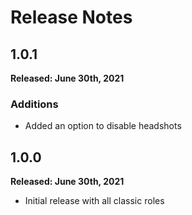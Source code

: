 # Release Notes

## 1.0.1
**Released: June 30th, 2021**
### Additions
- Added an option to disable headshots

## 1.0.0
**Released: June 30th, 2021**

- Initial release with all classic roles